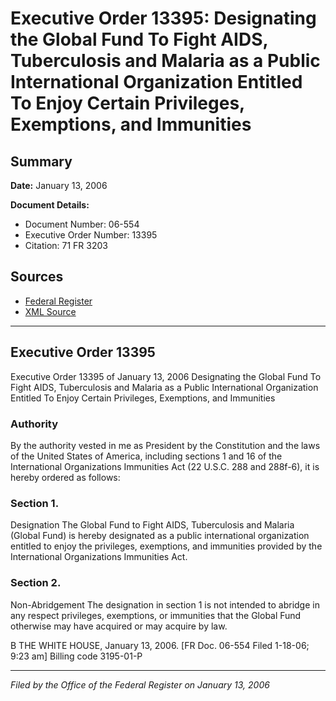 # Executive Order 13395: Designating the Global Fund To Fight AIDS, Tuberculosis and Malaria as a Public International Organization Entitled To Enjoy Certain Privileges, Exemptions, and Immunities

## Summary

**Date:** January 13, 2006

**Document Details:**
- Document Number: 06-554
- Executive Order Number: 13395
- Citation: 71 FR 3203

## Sources
- [Federal Register](https://www.federalregister.gov/documents/2006/01/19/06-554/designating-the-global-fund-to-fight-aids-tuberculosis-and-malaria-as-a-public-international)
- [XML Source](https://www.federalregister.gov/documents/full_text/xml/2006/01/19/06-554.xml)

---

## Executive Order 13395

Executive Order 13395 of January 13, 2006
Designating the Global Fund To Fight AIDS, Tuberculosis and Malaria as a Public International Organization Entitled To Enjoy Certain Privileges, Exemptions, and Immunities
### Authority

By the authority vested in me as President by the Constitution and the laws of the United States of America, including sections 1 and 16 of the International Organizations Immunities Act (22 U.S.C. 288 and 288f-6), it is hereby ordered as follows:
### Section 1.

Designation
The Global Fund to Fight AIDS, Tuberculosis and Malaria (Global Fund) is hereby designated as a public international organization entitled to enjoy the privileges, exemptions, and immunities provided by the International Organizations Immunities Act.
### Section 2.

Non-Abridgement
The designation in section 1 is not intended to abridge in any respect privileges, exemptions, or immunities that the Global Fund otherwise may have acquired or may acquire by law.

B
THE WHITE HOUSE,
January 13, 2006.
[FR Doc. 06-554
Filed 1-18-06; 9:23 am]
Billing code 3195-01-P

---

*Filed by the Office of the Federal Register on January 13, 2006*
